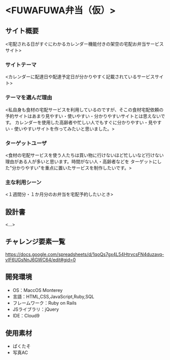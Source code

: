 # <FUWAFUWA弁当（仮）>

## サイト概要
<宅配される日がすぐにわかるカレンダー機能付きの架空の宅配お弁当サービスサイト>

### サイトテーマ
<カレンダーに配達日や配達予定日が分かりやすく記載されているサービスサイト>

### テーマを選んだ理由
<私自身も食材の宅配サービスを利用しているのですが、そこの食材宅配依頼の予約サイトはあまり見やすい・使いやすい・分かりやすいサイトとは思えないです。
カレンダーを使用した高齢者や忙しい人でもすぐに分かりやすい・見やすい・使いやすいサイトを作ってみたいと思いました。>

### ターゲットユーザ
<食材の宅配サービスを使う人たちは買い物に行けないほど忙しいなど行けない理由がある人が多いと思います。時間がない人・高齢者などを
ターゲットにした"分かりやすい"を重点に置いたサービスを制作したいです。>

### 主な利用シーン
<１週間分・１か月分のお弁当を宅配予約したいとき>

## 設計書
<...>

## チャレンジ要素一覧
<https://docs.google.com/spreadsheets/d/1qoQs7gx4L54HtrvcsFN4duzavq-vIF6UGsNnJ6GWC64/edit#gid=0>

## 開発環境
- OS：MaccOS Monterey
- 言語：HTML,CSS,JavaScript,Ruby,SQL
- フレームワーク：Ruby on Rails
- JSライブラリ：jQuery
- IDE：Cloud9

## 使用素材
- ぱくたそ
- 写真AC